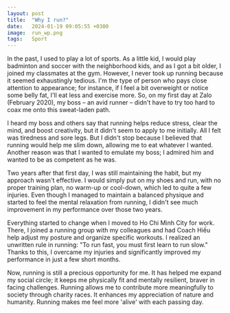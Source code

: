```yaml
---
layout: post
title:  "Why I run?"
date:   2024-01-19 09:05:55 +0300
image:  run_wp.png
tags:   Sport
---
```


In the past, I used to play a lot of sports. As a little kid, I would play badminton and soccer with the neighborhood kids, and as I got a bit older, I joined my classmates at the gym. However, I never took up running because it seemed exhaustingly tedious. I'm the type of person who pays close attention to appearance; for instance, if I feel a bit overweight or notice some belly fat, I'll eat less and exercise more. So, on my first day at Zalo (February 2020), my boss – an avid runner – didn't have to try too hard to coax me onto this sweat-laden path.

I heard my boss and others say that running helps reduce stress, clear the mind, and boost creativity, but it didn't seem to apply to me initially. All I felt was tiredness and sore legs. But I didn't stop because I believed that running would help me slim down, allowing me to eat whatever I wanted. Another reason was that I wanted to emulate my boss; I admired him and wanted to be as competent as he was.

Two years after that first day, I was still maintaining the habit, but my approach wasn't effective. I would simply put on my shoes and run, with no proper training plan, no warm-up or cool-down, which led to quite a few injuries. Even though I managed to maintain a balanced physique and started to feel the mental relaxation from running, I didn't see much improvement in my performance over those two years.

Everything started to change when I moved to Ho Chi Minh City for work. There, I joined a running group with my colleagues and had Coach Hiếu help adjust my posture and organize specific workouts. I realized an unwritten rule in running: "To run fast, you must first learn to run slow." Thanks to this, I overcame my injuries and significantly improved my performance in just a few short months.

Now, running is still a precious opportunity for me. It has helped me expand my social circle; it keeps me physically fit and mentally resilient, braver in facing challenges. Running allows me to contribute more meaningfully to society through charity races. It enhances my appreciation of nature and humanity. Running makes me feel more 'alive' with each passing day.